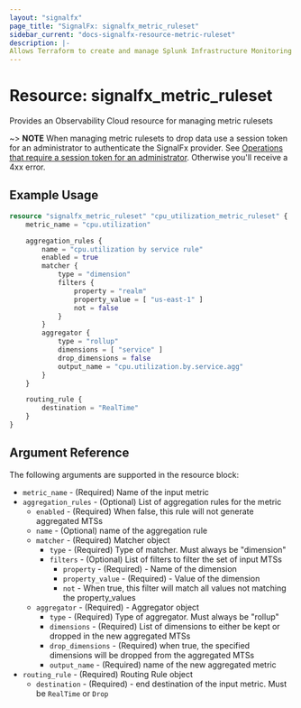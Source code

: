 ```yaml
---
layout: "signalfx"
page_title: "SignalFx: signalfx_metric_ruleset"
sidebar_current: "docs-signalfx-resource-metric-ruleset"
description: |-
Allows Terraform to create and manage Splunk Infrastructure Monitoring metric rulesets
---
```


# Resource: signalfx_metric_ruleset

Provides an Observability Cloud resource for managing metric rulesets

~> **NOTE** When managing metric rulesets to drop data use a session token for an administrator to authenticate the SignalFx provider. See [Operations that require a session token for an administrator](https://dev.splunk.com/observability/docs/administration/authtokens#Operations-that-require-a-session-token-for-an-administrator). Otherwise you'll receive a 4xx error.

## Example Usage

```tf
resource "signalfx_metric_ruleset" "cpu_utilization_metric_ruleset" {
    metric_name = "cpu.utilization"

    aggregation_rules {
        name = "cpu.utilization by service rule"
        enabled = true
        matcher {
            type = "dimension"
            filters {
                property = "realm"
                property_value = [ "us-east-1" ]
                not = false
            }
        }
        aggregator {
            type = "rollup"
            dimensions = [ "service" ]
            drop_dimensions = false
            output_name = "cpu.utilization.by.service.agg"
        }
    }

    routing_rule {
        destination = "RealTime"
    }
}
```

## Argument Reference

The following arguments are supported in the resource block:

* `metric_name` - (Required) Name of the input metric
* `aggregation_rules` - (Optional) List of aggregation rules for the metric
  * `enabled` - (Required) When false, this rule will not generate aggregated MTSs
  * `name` - (Optional) name of the aggregation rule
  * `matcher` - (Required) Matcher object
    * `type` - (Required) Type of matcher. Must always be "dimension"
    * `filters` - (Optional) List of filters to filter the set of input MTSs
      * `property` - (Required) - Name of the dimension
      * `property_value` - (Required) - Value of the dimension
      * `not` - When true, this filter will match all values not matching the property_values
  * `aggregator` - (Required) - Aggregator object
    * `type` - (Required) Type of aggregator. Must always be "rollup"
    * `dimensions` - (Required) List of dimensions to either be kept or dropped in the new aggregated MTSs
    * `drop_dimensions` - (Required) when true, the specified dimensions will be dropped from the aggregated MTSs
    * `output_name` - (Required) name of the new aggregated metric
* `routing_rule` - (Required) Routing Rule object
  * `destination` - (Required) - end destination of the input metric. Must be `RealTime` or `Drop`
